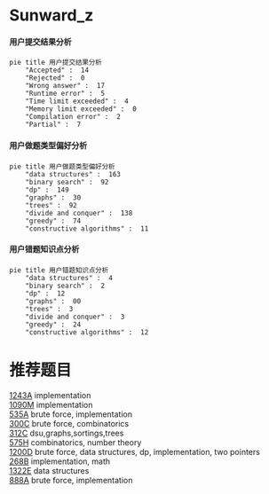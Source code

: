 # Sunward_z

<!-- tabs:start -->



#### **用户提交结果分析**

```mermaid
pie title 用户提交结果分析
    "Accepted" :  14
    "Rejected" :  0
    "Wrong answer" :  17
    "Runtime error" :  5
    "Time limit exceeded" :  4
    "Memory limit exceeded" :  0
    "Compilation error" :  2
    "Partial" :  7
```

#### **用户做题类型偏好分析**

```mermaid
pie title 用户做题类型偏好分析
    "data structures" :  163
    "binary search" :  92
    "dp" :  149
    "graphs" :  30
    "trees" :  92
    "divide and conquer" :  138
    "greedy" :  74
    "constructive algorithms" :  11
```
#### **用户错题知识点分析**

```mermaid
pie title 用户错题知识点分析
    "data structures" :  4
    "binary search" :  2
    "dp" :  12
    "graphs" :  00
    "trees" :  3
    "divide and conquer" :  3
    "greedy" :  24
    "constructive algorithms" :  12
```



<!-- tabs:end -->
# 推荐题目
[1243A](https://codeforces.com/contest/1243/problem/A)		implementation		  
[1090M](https://codeforces.com/contest/1090/problem/M)		implementation		  
[535A](https://codeforces.com/contest/535/problem/A)		brute force,
                        implementation		  
[300C](https://codeforces.com/contest/300/problem/C)		brute force,
                        combinatorics		  
[312C](https://codeforces.com/contest/312/problem/C)		dsu,graphs,sortings,trees		  
[575H](https://codeforces.com/contest/575/problem/H)		combinatorics,
                        number theory		  
[1200D](https://codeforces.com/contest/1200/problem/D)		brute force,
                        data structures,
                        dp,
                        implementation,
                        two pointers		  
[268B](https://codeforces.com/contest/268/problem/B)		implementation,
                        math		  
[1322E](https://codeforces.com/contest/1322/problem/E)		data structures		  
[888A](https://codeforces.com/contest/888/problem/A)		brute force,
                        implementation		  
